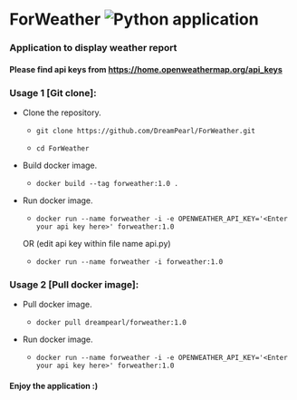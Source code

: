 # ForWeather ![Python application](https://github.com/DreamPearl/ForWeather/workflows/Python%20application/badge.svg)

### Application to display weather report

#### Please find api keys from https://home.openweathermap.org/api_keys

### Usage 1 [Git clone]:
- Clone the repository.
   - `git clone https://github.com/DreamPearl/ForWeather.git`

   - `cd ForWeather` 
- Build docker image. 
   - `docker build --tag forweather:1.0 .` 

- Run docker image. 
   - `docker run --name forweather -i -e OPENWEATHER_API_KEY='<Enter your api key here>' forweather:1.0`  

   OR (edit api key within file name api.py)

   - `docker run --name forweather -i forweather:1.0`
 

### Usage 2 [Pull docker image]:
- Pull docker image. 
    - `docker pull dreampearl/forweather:1.0` 

- Run docker image. 
    - `docker run --name forweather -i -e OPENWEATHER_API_KEY='<Enter your api key here>' forweather:1.0` 


#### Enjoy the application :)
